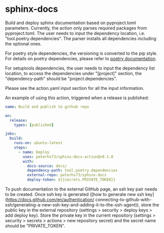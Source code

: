 # sphinx-docs
Build and deploy sphinx documentation based on pyproject.toml parameters.
Currently, the action only parses required packages from pyproject.toml.
The user needs to input the dependency location, i.e. "tool.poetry.dependencies".
The parser installs all dependencies including the optional ones.

For poetry style dependencies, the versioning is converted to the pip style. For details on poetry dependencies, please refer to [poetry documentation](https://python-poetry.org/docs/dependency-specification/).

For setuptools dependencies, the user needs to input the dependency list location, to access the dependencies under "[project]" section, the "dependency-path" should be "project.dependencies".

Please see the action.yaml input section for all the input information.

An example of using this action, triggered when a release is published:

```yaml
name: Build and publish to github repo

on:
  release:
    types: [published]

jobs:
  build:
    runs-on: ubuntu-latest
    steps:
      - name: Deploy
        uses: peterhs73/sphinx-docs-action@v0.1.0
        with:
          docs-source: docs/
          dependency-path: tool.poetry.dependencies
          external-repo: peterhs73/sphinx-docs
          deploy-token: ${{secrets.PRIVATE_TOKEN}}

```


To push documentation to the external GitHub page, an ssh key pair needs to be created.
Once ssh key is generated 
([how to generate new ssh key](https://docs.github.com/en/authentication/
connecting-to-github-with-ssh/generating-a-new-ssh-key-and-adding-it-to-the-ssh-agent)),
store the public key in the external repository (settings > security > deploy keys > 
add deploy key). Store the private key in the current repository
(settings > security > secrets > actions > new repository secret) and the secret name
should be "PRIVATE_TOKEN".
